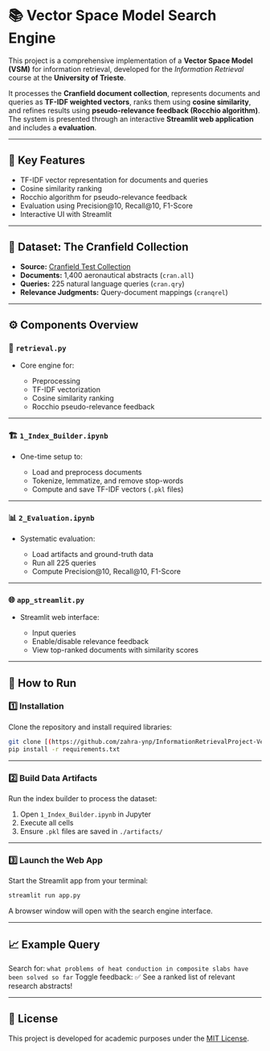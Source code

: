 # 📚 Vector Space Model Search Engine

This project is a comprehensive implementation of a **Vector Space Model (VSM)** for information retrieval, developed for the *Information Retrieval* course at the **University of Trieste**.

It processes the **Cranfield document collection**, represents documents and queries as **TF-IDF weighted vectors**, ranks them using **cosine similarity**, and refines results using **pseudo-relevance feedback (Rocchio algorithm)**. The system is presented through an interactive **Streamlit web application** and includes a  **evaluation**.

---

## 🧠 Key Features

* TF-IDF vector representation for documents and queries
* Cosine similarity ranking
* Rocchio algorithm for pseudo-relevance feedback
* Evaluation using Precision\@10, Recall\@10, F1-Score
* Interactive UI with Streamlit

---

## 📂 Dataset: The Cranfield Collection

* **Source:** [Cranfield Test Collection](http://ir.dcs.gla.ac.uk/resources/test_collections/cran/)
* **Documents:** 1,400 aeronautical abstracts (`cran.all`)
* **Queries:** 225 natural language queries (`cran.qry`)
* **Relevance Judgments:** Query-document mappings (`cranqrel`)

---

## ⚙️ Components Overview

### 🔧 `retrieval.py`

* Core engine for:

  * Preprocessing
  * TF-IDF vectorization
  * Cosine similarity ranking
  * Rocchio pseudo-relevance feedback

---

### 🏗️ `1_Index_Builder.ipynb`

* One-time setup to:

  * Load and preprocess documents
  * Tokenize, lemmatize, and remove stop-words
  * Compute and save TF-IDF vectors (`.pkl` files)

---

### 📊 `2_Evaluation.ipynb`

* Systematic evaluation:

  * Load artifacts and ground-truth data
  * Run all 225 queries
  * Compute Precision\@10, Recall\@10, F1-Score
    
---

### 🌐 `app_streamlit.py`

* Streamlit web interface:

  * Input queries
  * Enable/disable relevance feedback
  * View top-ranked documents with similarity scores

---

## 🚀 How to Run

### 1️⃣ Installation

Clone the repository and install required libraries:

```bash
git clone [(https://github.com/zahra-ynp/InformationRetrievalProject-VectorSpaceModel.git)]
pip install -r requirements.txt
```

---

### 2️⃣ Build Data Artifacts

Run the index builder to process the dataset:

1. Open `1_Index_Builder.ipynb` in Jupyter
2. Execute all cells
3. Ensure `.pkl` files are saved in `./artifacts/`

---

### 3️⃣ Launch the Web App

Start the Streamlit app from your terminal:

```bash
streamlit run app.py
```

A browser window will open with the search engine interface.

---

## 📈 Example Query

Search for: `what problems of heat conduction in composite slabs have been solved so far`
Toggle feedback: ✅
See a ranked list of relevant research abstracts!

---

## 📑 License

This project is developed for academic purposes under the [MIT License](LICENSE).
